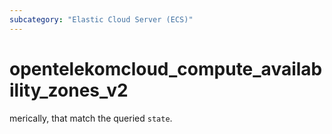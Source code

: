 ```yaml
---
subcategory: "Elastic Cloud Server (ECS)"
---
```


# opentelekomcloud_compute_availability_zones_v2
merically, that match the queried `state`.
